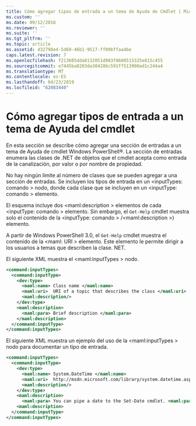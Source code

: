```yaml
---
title: Cómo agregar tipos de entrada a un tema de Ayuda de Cmdlet | Microsoft Docs
ms.custom: ''
ms.date: 09/12/2016
ms.reviewer: ''
ms.suite: ''
ms.tgt_pltfrm: ''
ms.topic: article
ms.assetid: 432798e4-5d69-46b1-9517-ff09bffaa4be
caps.latest.revision: 7
ms.openlocfilehash: f213605dda0132051d983f8608515325e815c455
ms.sourcegitcommit: e7445ba8203da304286c591ff513900ad1c244a4
ms.translationtype: MT
ms.contentlocale: es-ES
ms.lasthandoff: 04/23/2019
ms.locfileid: "62083440"
---
```

# <a name="how-to-add-input-types-to-a-cmdlet-help-topic"></a>Cómo agregar tipos de entrada a un tema de Ayuda del cmdlet

En esta sección se describe cómo agregar una sección de entradas a un tema de Ayuda de cmdlet Windows PowerShell®. La sección de entradas enumera las clases de .NET de objetos que el cmdlet acepta como entrada de la canalización, por valor o por nombre de propiedad.

No hay ningún límite al número de clases que se pueden agregar a una sección de entradas. Se incluyen los tipos de entrada en un \<inputTypes: comando > nodo, donde cada clase que se incluyen en un \<inputType: comando > elemento.

El esquema incluye dos \<maml:description > elementos de cada \<inputType: comando > elemento. Sin embargo, el `Get-Help` cmdlet muestra solo el contenido de la \<inputType: comando > /\<maml:description >) elemento.

A partir de Windows PowerShell 3.0, el `Get-Help` cmdlet muestra el contenido de la \<maml: URI > elemento. Este elemento le permite dirigir a los usuarios a temas que describen la clase. NET.

El siguiente XML muestra el \<maml:inputTypes > nodo.

```xml
<command:inputTypes>
  <command:inputType>
    <dev:type>
      <maml:name> Class name </maml:name>
      <maml:uri>  URI of a topic that describes the class </maml:uri>
      <maml:description/>
    </dev:type>
    <maml:description>
      <maml:para> Brief description </maml:para>
    </maml:description>
  </command:inputType>
</command:inputTypes>
```

El siguiente XML muestra un ejemplo del uso de la \<maml:inputTypes > nodo para documentar un tipo de entrada.

```xml
<command:inputTypes>
  <command:inputType>
    <dev:type>
      <maml:name> System.DateTime </maml:name>
      <maml:uri>  http://msdn.microsoft.com/library/system.datetime.aspx </maml:uri>
      <maml:description/>
    </dev:type>
    <maml:description>
      <maml:para> You can pipe a date to the Set-Date cmdlet. <maml:para>
    <maml:description>
  </command:inputType>
</command:inputTypes>
```